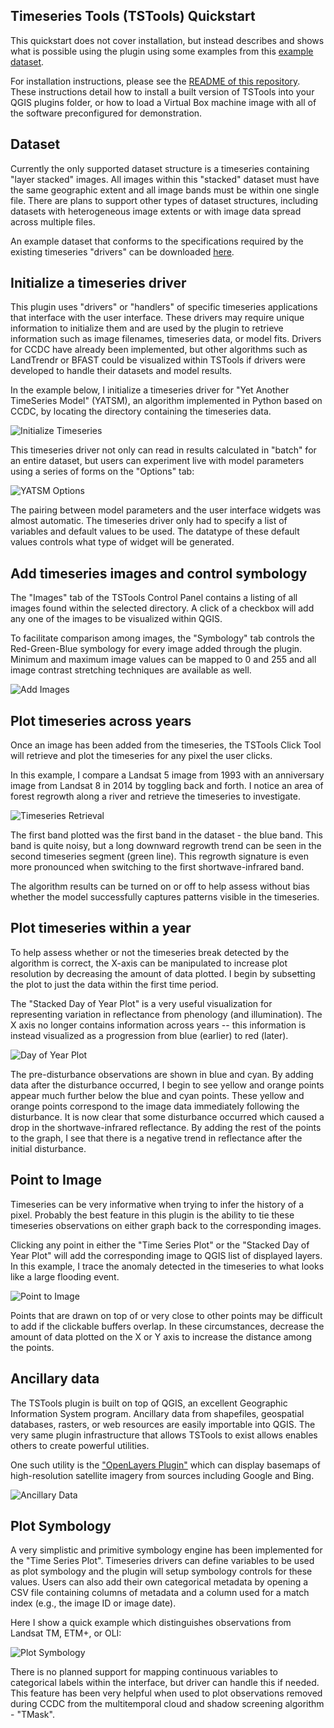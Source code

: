 Timeseries Tools (TSTools) Quickstart
-------------------------------------

This quickstart does not cover installation, but instead describes and shows what is possible using the plugin using some examples from this [example dataset](https://github.com/ceholden/landsat_stack).


For installation instructions, please see the [README of this repository](../README.md). These instructions detail how to install a built version of TSTools into your QGIS plugins folder, or how to load a Virtual Box machine image with all of the software preconfigured for demonstration.

## Dataset

Currently the only supported dataset structure is a timeseries containing "layer stacked" images. All images within this "stacked" dataset must have the same geographic extent and all image bands must be within one single file. There are plans to support other types of dataset structures, including datasets with heterogeneous image extents or with image data spread across multiple files.

An example dataset that conforms to the specifications required by the existing timeseries "drivers" can be downloaded [here](https://github.com/ceholden/landsat_stack).

## Initialize a timeseries driver

This plugin uses "drivers" or "handlers" of specific timeseries applications that interface with the user interface. These drivers may require unique information to initialize them and are used by the plugin to retrieve information such as image filenames, timeseries data, or model fits. Drivers for CCDC have already been implemented, but other algorithms such as LandTrendr or BFAST could be visualized within TSTools if drivers were developed to handle their datasets and model results.

In the example below, I initialize a timeseries driver for "Yet Another TimeSeries Model" (YATSM), an algorithm implemented in Python based on CCDC, by locating the directory containing the timeseries data.

![Initialize Timeseries](media/quickstart/1_initialize.gif)

This timeseries driver not only can read in results calculated in "batch" for an entire dataset, but users can experiment live with model parameters using a series of forms on the "Options" tab:

![YATSM Options](media/quickstart/1_yatsm_options.png)

The pairing between model parameters and the user interface widgets was almost automatic. The timeseries driver only had to specify a list of variables and default values to be used. The datatype of these default values controls what type of widget will be generated.

## Add timeseries images and control symbology

The "Images" tab of the TSTools Control Panel contains a listing of all images found within the selected directory. A click of a checkbox will add any one of the images to be visualized within QGIS.

To facilitate comparison among images, the "Symbology" tab controls the Red-Green-Blue symbology for every image added through the plugin. Minimum and maximum image values can be mapped to 0 and 255 and all image contrast stretching techniques are available as well.

![Add Images](media/quickstart/2_add_images.gif)

## Plot timeseries across years

Once an image has been added from the timeseries, the TSTools Click Tool will retrieve and plot the timeseries for any pixel the user clicks.

In this example, I compare a Landsat 5 image from 1993 with an anniversary image from Landsat 8 in 2014 by toggling back and forth. I notice an area of forest regrowth along a river and retrieve the timeseries to investigate.

![Timeseries Retrieval](media/quickstart/3_plot_ts.gif)

The first band plotted was the first band in the dataset - the blue band. This band is quite noisy, but a long downward regrowth trend can be seen in the second timeseries segment (green line). This regrowth signature is even more pronounced when switching to the first shortwave-infrared band.

The algorithm results can be turned on or off to help assess without bias whether the model successfully captures patterns visible in the timeseries.

## Plot timeseries within a year

To help assess whether or not the timeseries break detected by the algorithm is correct, the X-axis can be manipulated to increase plot resolution by decreasing the amount of data plotted. I begin by subsetting the plot to just the data within the first time period.

The "Stacked Day of Year Plot" is a very useful visualization for representing variation in reflectance from phenology (and illumination). The X axis no longer contains information across years -- this information is instead visualized as a progression from blue (earlier) to red (later).

![Day of Year Plot](media/quickstart/4_plot_doy.gif)

The pre-disturbance observations are shown in blue and cyan. By adding data after the disturbance occurred, I begin to see yellow and orange points appear much further below the blue and cyan points. These yellow and orange points correspond to the image data immediately following the disturbance. It is now clear that some disturbance occurred which caused a drop in the shortwave-infrared reflectance. By adding the rest of the points to the graph, I see that there is a negative trend in reflectance after the initial disturbance.

## Point to Image

Timeseries can be very informative when trying to infer the history of a pixel. Probably the best feature in this plugin is the ability to tie these timeseries observations on either graph back to the corresponding images. 

Clicking any point in either the "Time Series Plot" or the "Stacked Day of Year Plot" will add the corresponding image to QGIS list of displayed layers. In this example, I trace the anomaly detected in the timeseries to what looks like a large flooding event.

![Point to Image](media/quickstart/5_click_point.gif)

Points that are drawn on top of or very close to other points may be difficult to add if the clickable buffers overlap. In these circumstances, decrease the amount of data plotted on the X or Y axis to increase the distance among the points.

## Ancillary data

The TSTools plugin is built on top of QGIS, an excellent Geographic Information System program. Ancillary data from shapefiles, geospatial databases, rasters, or web resources are easily importable into QGIS. The very same plugin infrastructure that allows TSTools to exist allows enables others to create powerful utilities.

One such utility is the ["OpenLayers Plugin"](https://github.com/sourcepole/qgis-openlayers-plugin) which can display basemaps of high-resolution satellite imagery from sources including Google and Bing.

![Ancillary Data](media/quickstart/6_ancillary.gif)

## Plot Symbology

A very simplistic and primitive symbology engine has been implemented for the "Time Series Plot". Timeseries drivers can define variables to be used as plot symbology and the plugin will setup symbology controls for these values. Users can also add their own categorical metadata by opening a CSV file containing columns of metadata and a column used for a match index (e.g., the image ID or image date).

Here I show a quick example which distinguishes observations from Landsat TM, ETM+, or OLI:

![Plot Symbology](media/quickstart/7_symbology.gif)

There is no planned support for mapping continuous variables to categorical labels within the interface, but driver can handle this if needed. This feature has been very helpful when used to plot observations removed during CCDC from the multitemporal cloud and shadow screening algorithm - "TMask".
